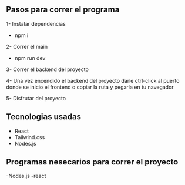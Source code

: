 ## Pasos para correr el programa

1- Instalar dependencias
- npm i

2- Correr el main
- npm run dev

3- Correr el backend del proyecto

4- Una vez encendido el backend del proyecto darle ctrl-click al puerto donde se inicio el frontend o copiar la ruta y pegarla en tu navegador

5- Disfrutar del proyecto

## Tecnologias usadas

- React
- Tailwind.css
- Nodes.js

## Programas nesecarios para correr el proyecto

-Nodes.js
-react

